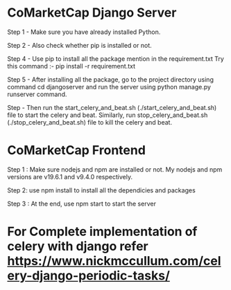# CoMarketCap Django Server

Step 1 - Make sure you have already installed Python.

Step 2 - Also check whether pip is installed or not.

Step 4 - Use pip to install all the package mention in the requirement.txt Try this command :- pip install -r requirement.txt

Step 5 - After installing all the package, go to the project directory using command cd djangoserver and run the server using python manage.py runserver command.

Step - Then run the start_celery_and_beat.sh (./start_celery_and_beat.sh) file to start the celery and beat. Similarly, run stop_celery_and_beat.sh (./stop_celery_and_beat.sh) file to kill the celery and beat.


# CoMarketCap Frontend
Step 1 : Make sure nodejs and npm are installed or not. My nodejs and npm versions are v19.6.1 and v9.4.0 respectively.

Step 2: use npm install to install all the dependicies and packages

Step 3 : At the end, use npm start to start the server

# For Complete implementation of celery with django refer https://www.nickmccullum.com/celery-django-periodic-tasks/
